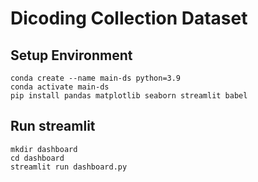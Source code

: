 # Dicoding Collection Dataset

## Setup Environment
```
conda create --name main-ds python=3.9
conda activate main-ds
pip install pandas matplotlib seaborn streamlit babel
```
## Run streamlit
```
mkdir dashboard
cd dashboard
streamlit run dashboard.py
```
